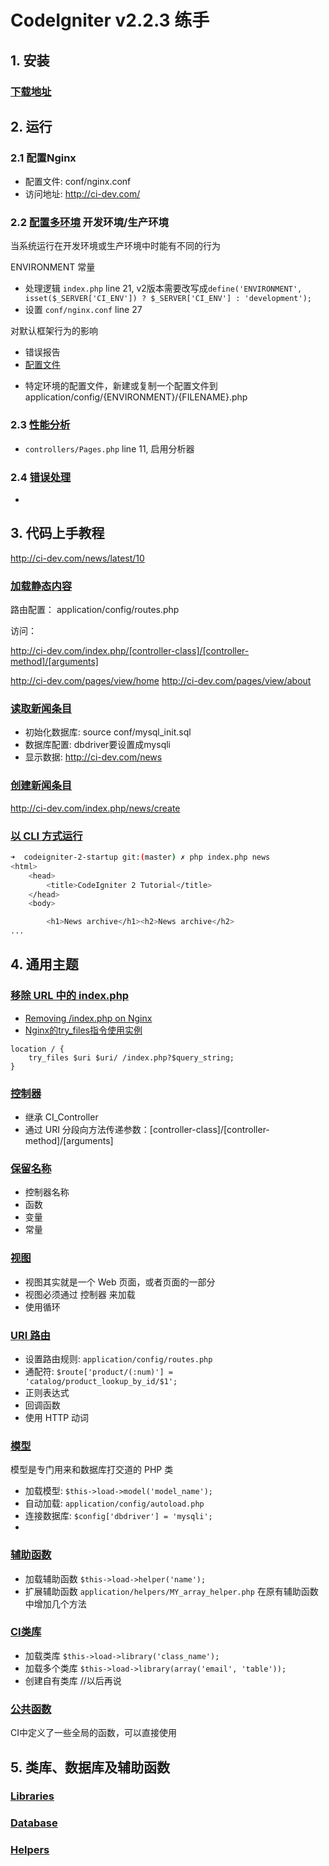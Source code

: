 # CodeIgniter v2.2.3 练手

## 1. 安装

### [下载地址](https://github.com/bcit-ci/CodeIgniter/releases)

## 2. 运行

### 2.1 配置Nginx
 * 配置文件: conf/nginx.conf
 * 访问地址: http://ci-dev.com/

### 2.2 [配置多环境](http://codeigniter.org.cn/user_guide/general/environments.html) 开发环境/生产环境
当系统运行在开发环境或生产环境中时能有不同的行为

ENVIRONMENT 常量

 * 处理逻辑 `index.php` line 21, v2版本需要改写成`define('ENVIRONMENT', isset($_SERVER['CI_ENV']) ? $_SERVER['CI_ENV'] : 'development');`
 * 设置 `conf/nginx.conf` line 27

对默认框架行为的影响

 * 错误报告
 * [配置文件](http://codeigniter.org.cn/user_guide/libraries/config.html)
  - 特定环境的配置文件，新建或复制一个配置文件到 application/config/{ENVIRONMENT}/{FILENAME}.php

### 2.3 [性能分析](http://codeigniter.org.cn/user_guide/general/profiling.html)
 * `controllers/Pages.php` line 11, 启用分析器

### 2.4 [错误处理](http://codeigniter.org.cn/user_guide/general/errors.html)
 * 

## 3. 代码上手教程
http://ci-dev.com/news/latest/10

### [加载静态内容](http://codeigniter.org.cn/user_guide/tutorial/static_pages.html)

路由配置： application/config/routes.php

访问：

http://ci-dev.com/index.php/[controller-class]/[controller-method]/[arguments]

http://ci-dev.com/pages/view/home
http://ci-dev.com/pages/view/about

### [读取新闻条目](http://codeigniter.org.cn/user_guide/tutorial/news_section.html)
* 初始化数据库: source conf/mysql_init.sql
* 数据库配置: dbdriver要设置成mysqli
* 显示数据: http://ci-dev.com/news

### [创建新闻条目](http://codeigniter.org.cn/user_guide/tutorial/create_news_items.html)

http://ci-dev.com/index.php/news/create

### [以 CLI 方式运行](http://codeigniter.org.cn/user_guide/general/cli.html)
```bash
➜  codeigniter-2-startup git:(master) ✗ php index.php news   
<html>
    <head>
        <title>CodeIgniter 2 Tutorial</title>
    </head>
    <body>

        <h1>News archive</h1><h2>News archive</h2>
...
```

## 4. 通用主题
### [移除 URL 中的 index.php](http://codeigniter.org.cn/user_guide/general/urls.html)
* [Removing /index.php on Nginx](https://laracasts.com/discuss/channels/general-discussion/remving-indexphp-completely)
* [Nginx的try_files指令使用实例](https://www.hi-linux.com/posts/53878.html)


```nginx
location / {
    try_files $uri $uri/ /index.php?$query_string;
}
```

### [控制器](http://codeigniter.org.cn/user_guide/general/controllers.html)
* 继承 CI_Controller
* 通过 URI 分段向方法传递参数：[controller-class]/[controller-method]/[arguments]

### [保留名称](http://codeigniter.org.cn/user_guide/general/reserved_names.html)
* 控制器名称
* 函数
* 变量
* 常量

### [视图](http://codeigniter.org.cn/user_guide/general/views.html)
* 视图其实就是一个 Web 页面，或者页面的一部分
* 视图必须通过 控制器 来加载
* 使用循环

### [URI 路由](http://codeigniter.org.cn/user_guide/general/routing.html)
* 设置路由规则: `application/config/routes.php`
* 通配符: `$route['product/(:num)'] = 'catalog/product_lookup_by_id/$1';`
* 正则表达式
* 回调函数
* 使用 HTTP 动词

### [模型](http://codeigniter.org.cn/user_guide/general/models.html) 
模型是专门用来和数据库打交道的 PHP 类

* 加载模型: `$this->load->model('model_name');`
* 自动加载: `application/config/autoload.php`
* 连接数据库: `$config['dbdriver'] = 'mysqli';`
* 

### [辅助函数](http://codeigniter.org.cn/user_guide/general/helpers.html) 
* 加载辅助函数 `$this->load->helper('name');`
* 扩展辅助函数 `application/helpers/MY_array_helper.php` 在原有辅助函数中增加几个方法

### [CI类库](http://codeigniter.org.cn/user_guide/general/libraries.html) 
* 加载类库 `$this->load->library('class_name');`
* 加载多个类库 `$this->load->library(array('email', 'table'));`
* 创建自有类库 //以后再说

### [公共函数](http://codeigniter.org.cn/user_guide/general/common_functions.html) 
CI中定义了一些全局的函数，可以直接使用

## 5. 类库、数据库及辅助函数
### [Libraries](http://codeigniter.org.cn/user_guide/libraries/index.html)

### [Database](http://codeigniter.org.cn/user_guide/database/index.html)

### [Helpers](http://codeigniter.org.cn/user_guide/helpers/index.html)